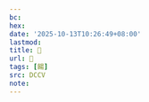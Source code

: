 ```yaml
---
bc:
hex:
date: '2025-10-13T10:26:49+08:00'
lastmod:
title: 􃱶
url: 􃱶
tags: [餳]
src: DCCV
note:
---
```

